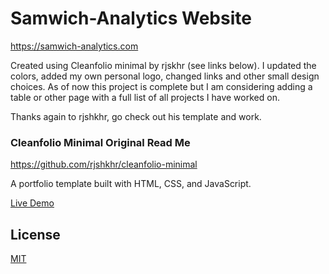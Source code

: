 # Samwich-Analytics Website

https://samwich-analytics.com

Created using Cleanfolio minimal by rjskhr (see links below). I updated the colors, added my own personal logo, changed links and other small design choices. As of now this project is complete but I am considering adding a table or other page with a full list of all projects I have worked on. 

Thanks again to rjshkhr, go check out his template and work. 




### Cleanfolio Minimal Original Read Me

https://github.com/rjshkhr/cleanfolio-minimal

A portfolio template built with HTML, CSS, and JavaScript.

[Live Demo](https://rjshkhr.github.io/cleanfolio-minimal)

## License

[MIT](https://choosealicense.com/licenses/mit/)

